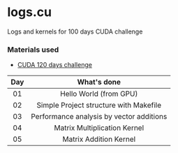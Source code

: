 # logs.cu
Logs and kernels for 100 days CUDA challenge

### Materials used
- [CUDA 120 days challenge](https://github.com/AdepojuJeremy/Cuda-120-Days-Challenge/tree/main)

|Day | What's done |
|:------: |:------:|
|01 | Hello World (from GPU) |
|02 | Simple Project structure with Makefile |
|03 | Performance analysis by vector additions |
|04 | Matrix Multiplication Kernel |
|05 | Matrix Addition Kernel |